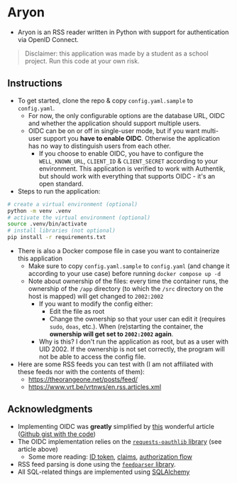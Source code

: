 # Aryon

- Aryon is an RSS reader written in Python with support for authentication via OpenID Connect.

> Disclaimer: this application was made by a student as a school project. Run this code at your own risk.

## Instructions

- To get started, clone the repo & copy `config.yaml.sample` to `config.yaml`.
  - For now, the only configurable options are the database URL, OIDC and whether the application should support multiple users.
  - OIDC can be on or off in single-user mode, but if you want multi-user support you **have to enable OIDC**. Otherwise the application has no way to distinguish users from each other.
    - If you choose to enable OIDC, you have to configure the `WELL_KNOWN_URL`, `CLIENT_ID` & `CLIENT_SECRET` according to your environment. This application is verified to work with Authentik, but should work with everything that supports OIDC - it's an open standard.
- Steps to run the application:

```bash
# create a virtual environment (optional)
python -m venv .venv
# activate the virtual environment (optional)
source .venv/bin/activate
# install libraries (not optional)
pip install -r requirements.txt
```

- There is also a Docker compose file in case you want to containerize this application
    - Make sure to copy `config.yaml.sample` to `config.yaml` (and change it according to your use case) before running `docker compose up -d`
    - Note about ownership of the files: every time the container runs, the ownership of the `/app` directory (to which the `/src` directory on the host is mapped) will get changed to `2002:2002`
        - If you want to modify the config either:
            - Edit the file as root
            - Change the ownership so that your user can edit it (requires `sudo`, `doas`, etc.). When (re)starting the container, the **ownership will get set to `2002:2002` again**.
        - Why is this? I don't run the application as root, but as a user with UID 2002. If the ownership is not set correctly, the program will not be able to access the config file.
- Here are some RSS feeds you can test with (I am not affiliated with these feeds nor with the contents of them):
    - https://theorangeone.net/posts/feed/
    - https://www.vrt.be/vrtnws/en.rss.articles.xml

## Acknowledgments

- Implementing OIDC was **greatly** simplified by [this](https://paragraph.xyz/@digitalmeadow/%5Bpython%5D-sso-using-flask,-requests-oauthlib-and-pyjwt) wonderful article ([Github gist with the code](https://gist.github.com/gchamon/0c8632bfd32aea9a6a5a558f823e7a24))
- The OIDC implementation relies on the [`requests-oauthlib` library](https://github.com/requests/requests-oauthlib) (see article above)
  - Some more reading: [ID token](https://openid.net/specs/openid-connect-core-1_0.html#IDToken), [claims](https://openid.net/specs/openid-connect-core-1_0.html#StandardClaims), [authorization flow](https://datatracker.ietf.org/doc/html/rfc6749#section-4.1)
- RSS feed parsing is done using the [`feedparser` library](https://github.com/kurtmckee/feedparser/).
- All SQL-related things are implemented using [SQLAlchemy](https://www.sqlalchemy.org/)
